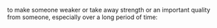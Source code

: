 to make someone weaker or take away strength or an important quality from someone, especially over a long period of time: